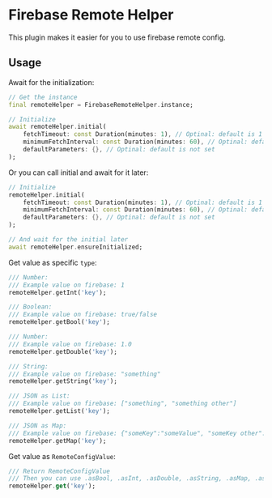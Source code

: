 # Firebase Remote Helper

This plugin makes it easier for you to use firebase remote config.

## Usage

Await for the initialization:

``` dart
// Get the instance
final remoteHelper = FirebaseRemoteHelper.instance;

// Initialize
await remoteHelper.initial(
    fetchTimeout: const Duration(minutes: 1), // Optinal: default is 1 minute
    minimumFetchInterval: const Duration(minutes: 60), // Optinal: default is 60 minutes
    defaultParameters: {}, // Optinal: default is not set
);
```

Or you can call initial and await for it later:

``` dart
// Initialize
remoteHelper.initial(
    fetchTimeout: const Duration(minutes: 1), // Optinal: default is 1 minute
    minimumFetchInterval: const Duration(minutes: 60), // Optinal: default is 60 minutes
    defaultParameters: {}, // Optinal: default is not set
);

// And wait for the initial later
await remoteHelper.ensureInitialized;
```

Get value as specific `type`:

``` dart
/// Number: 
/// Example value on firebase: 1
remoteHelper.getInt('key');

/// Boolean:
/// Example value on firebase: true/false
remoteHelper.getBool('key');

/// Number:
/// Example value on firebase: 1.0
remoteHelper.getDouble('key');

/// String: 
/// Example value on firebase: "something"
remoteHelper.getString('key');

/// JSON as List: 
/// Example value on firebase: ["something", "something other"]
remoteHelper.getList('key');

/// JSON as Map:
/// Example value on firebase: {"someKey":"someValue", "someKey other":"someValue other"}
remoteHelper.getMap('key');
```

Get value as `RemoteConfigValue`:

``` dart
/// Return RemoteConfigValue
/// Then you can use .asBool, .asInt, .asDouble, .asString, .asMap, .asList
remoteHelper.get('key'); 
```
